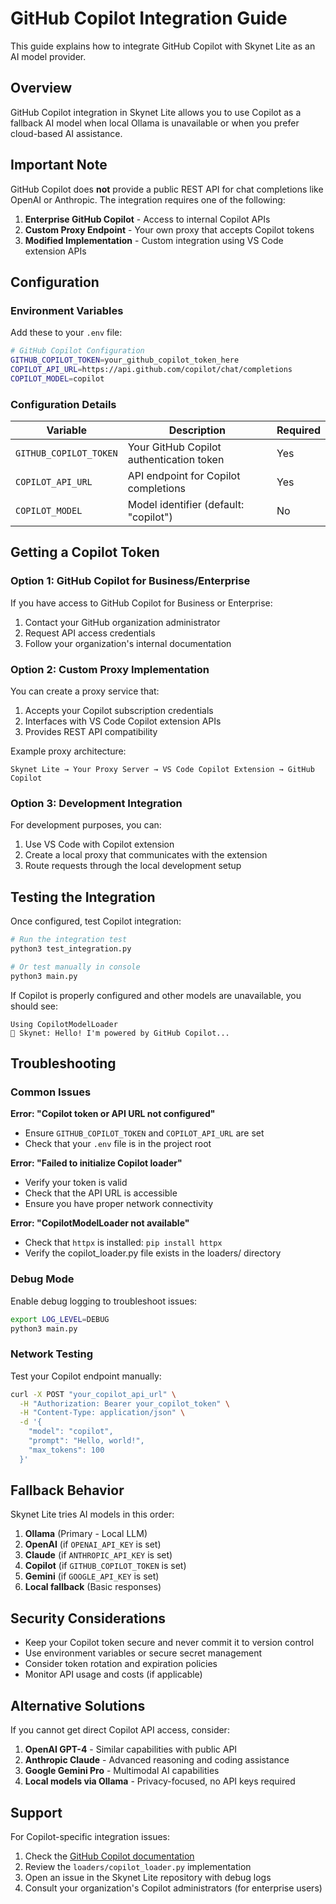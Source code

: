 # GitHub Copilot Integration Guide

This guide explains how to integrate GitHub Copilot with Skynet Lite as an AI model provider.

## Overview

GitHub Copilot integration in Skynet Lite allows you to use Copilot as a fallback AI model when local Ollama is unavailable or when you prefer cloud-based AI assistance.

## Important Note

GitHub Copilot does **not** provide a public REST API for chat completions like OpenAI or Anthropic. The integration requires one of the following:

1. **Enterprise GitHub Copilot** - Access to internal Copilot APIs
2. **Custom Proxy Endpoint** - Your own proxy that accepts Copilot tokens
3. **Modified Implementation** - Custom integration using VS Code extension APIs

## Configuration

### Environment Variables

Add these to your `.env` file:

```bash
# GitHub Copilot Configuration
GITHUB_COPILOT_TOKEN=your_github_copilot_token_here
COPILOT_API_URL=https://api.github.com/copilot/chat/completions
COPILOT_MODEL=copilot
```

### Configuration Details

| Variable | Description | Required |
|----------|-------------|----------|
| `GITHUB_COPILOT_TOKEN` | Your GitHub Copilot authentication token | Yes |
| `COPILOT_API_URL` | API endpoint for Copilot completions | Yes |
| `COPILOT_MODEL` | Model identifier (default: "copilot") | No |

## Getting a Copilot Token

### Option 1: GitHub Copilot for Business/Enterprise

If you have access to GitHub Copilot for Business or Enterprise:

1. Contact your GitHub organization administrator
2. Request API access credentials
3. Follow your organization's internal documentation

### Option 2: Custom Proxy Implementation

You can create a proxy service that:

1. Accepts your Copilot subscription credentials
2. Interfaces with VS Code Copilot extension APIs
3. Provides REST API compatibility

Example proxy architecture:
```
Skynet Lite → Your Proxy Server → VS Code Copilot Extension → GitHub Copilot
```

### Option 3: Development Integration

For development purposes, you can:

1. Use VS Code with Copilot extension
2. Create a local proxy that communicates with the extension
3. Route requests through the local development setup

## Testing the Integration

Once configured, test Copilot integration:

```bash
# Run the integration test
python3 test_integration.py

# Or test manually in console
python3 main.py
```

If Copilot is properly configured and other models are unavailable, you should see:
```
Using CopilotModelLoader
🤖 Skynet: Hello! I'm powered by GitHub Copilot...
```

## Troubleshooting

### Common Issues

**Error: "Copilot token or API URL not configured"**
- Ensure `GITHUB_COPILOT_TOKEN` and `COPILOT_API_URL` are set
- Check that your `.env` file is in the project root

**Error: "Failed to initialize Copilot loader"**
- Verify your token is valid
- Check that the API URL is accessible
- Ensure you have proper network connectivity

**Error: "CopilotModelLoader not available"**
- Check that `httpx` is installed: `pip install httpx`
- Verify the copilot_loader.py file exists in the loaders/ directory

### Debug Mode

Enable debug logging to troubleshoot issues:

```bash
export LOG_LEVEL=DEBUG
python3 main.py
```

### Network Testing

Test your Copilot endpoint manually:

```bash
curl -X POST "your_copilot_api_url" \
  -H "Authorization: Bearer your_copilot_token" \
  -H "Content-Type: application/json" \
  -d '{
    "model": "copilot",
    "prompt": "Hello, world!",
    "max_tokens": 100
  }'
```

## Fallback Behavior

Skynet Lite tries AI models in this order:

1. **Ollama** (Primary - Local LLM)
2. **OpenAI** (if `OPENAI_API_KEY` is set)
3. **Claude** (if `ANTHROPIC_API_KEY` is set)
4. **Copilot** (if `GITHUB_COPILOT_TOKEN` is set)
5. **Gemini** (if `GOOGLE_API_KEY` is set)
6. **Local fallback** (Basic responses)

## Security Considerations

- Keep your Copilot token secure and never commit it to version control
- Use environment variables or secure secret management
- Consider token rotation and expiration policies
- Monitor API usage and costs (if applicable)

## Alternative Solutions

If you cannot get direct Copilot API access, consider:

1. **OpenAI GPT-4** - Similar capabilities with public API
2. **Anthropic Claude** - Advanced reasoning and coding assistance
3. **Google Gemini Pro** - Multimodal AI capabilities
4. **Local models via Ollama** - Privacy-focused, no API keys required

## Support

For Copilot-specific integration issues:

1. Check the [GitHub Copilot documentation](https://docs.github.com/en/copilot)
2. Review the `loaders/copilot_loader.py` implementation
3. Open an issue in the Skynet Lite repository with debug logs
4. Consult your organization's Copilot administrators (for enterprise users)

